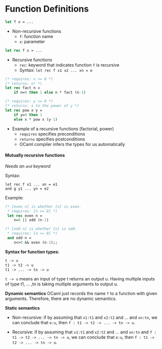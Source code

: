 # Function Definitions

```ocaml
let f x = ...
```
- Non-recursive functions
    + `f`: function name
    + `x`: parameter

```ocaml
let rec f x = ...
```
- Recursive functions
    + `rec`: keyword that indicates function `f` is recursive
    + Syntax: `let rec f x1 x2 ... xn = e`

```ocaml
(* requires: n >= 0 *)
(* returns: n! *)
let rec fact n =
    if n=0 then 1 else n * fact (n-1)

(* requires: y >= 0 *)
(* returns: x to the power of y *)
let rec pow x y =
    if y=0 then 1
    else x * pow x (y-1)
```
- Example of a recursive functions (factorial, power)
    + `requires` specifies preconditions
    + `returns` specifies postconditions
    + OCaml compiler infers the types for us automatically

#### Mutually recursive functions

_Needs an `and` keyword_

Syntax:
```
let rec f x1 ... xn = e1
and g y1 ... yn = e2
```

Example:
```ocaml
(* [even n] is whether [n] is even.
 * requires: [n >= 0] *)
 let rec even n =
    n=0 || odd (n-1)

(* [odd n] is whether [n] is odd.
 * requires: [n >= 0] *)
 and odd n =
    n<>0 && even (n-1);;
```

**Syntax for function types:**
```ocaml
t -> u
t1 -> t2 -> u
t1 -> ... -> tn -> u
```
`t -> u` means an input of type t returns an output u.
Having multiple inputs of type t1, ... ,tn is taking multiple arguments to output u.

**Dynamic semantics**
OCaml just records the name `f` to a function with given arguments.
Therefore, there are no dynamic semantics.

**Static semantics**
- Non-recursive: if by assuming that `x1:t1` and `x2:t2` and ... and `xn:tn`, we can conclude that `e:u`, then `f : t1 -> t2 -> ... -> tn -> u`.

- Recursive: if by assuming that `x1:t1` and `x2:t2` and ... and `xn:tn` and `f : t1 -> t2 -> ... -> tn -> u`, we can conclude that `e:u`, then `f : t1 -> t2 -> ... -> tn -> u`.
